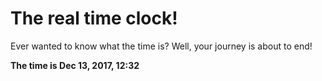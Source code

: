 # The real time clock!

Ever wanted to know what the time is? Well, your journey is about to end!

**The time is Dec 13, 2017, 12:32**